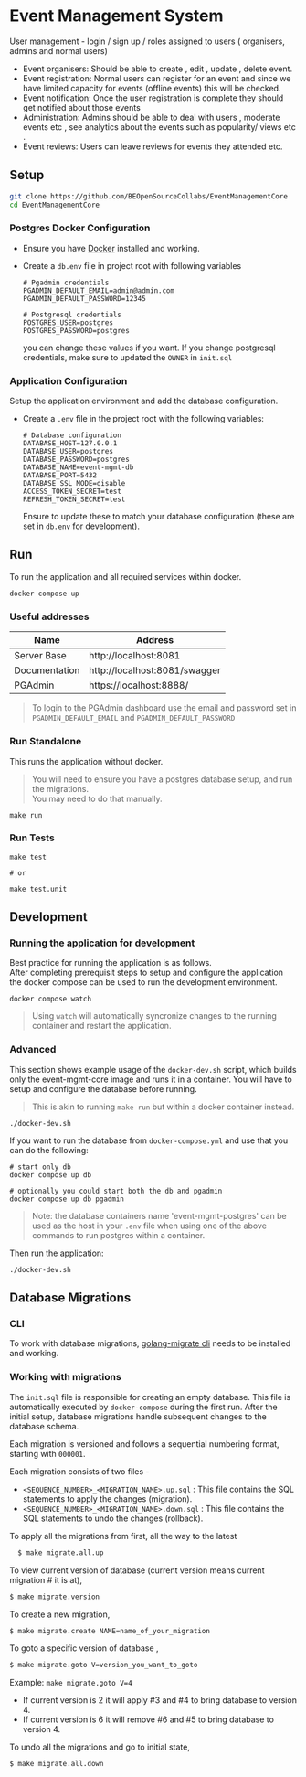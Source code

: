 # Event Management System

User management - login / sign up / roles assigned to users  ( organisers, admins and normal users) 

- Event organisers: Should be able to create , edit , update , delete event. 
- Event registration: Normal users can register for an event and since we have limited capacity for events (offline events) this will be checked. 
- Event notification: Once the user registration is complete they should get notified about those events 
- Administration: Admins should be able to deal with users , moderate events etc , see analytics about the events such as popularity/ views etc .
- Event reviews: Users can leave reviews for events they attended etc.

## Setup

```bash
git clone https://github.com/BEOpenSourceCollabs/EventManagementCore
cd EventManagementCore
```

### Postgres Docker Configuration

- Ensure you have [Docker](https://www.docker.com/products/docker-desktop/) installed and working.
- Create a `db.env` file in project root with following variables

    ```text
    # Pgadmin credentials
    PGADMIN_DEFAULT_EMAIL=admin@admin.com
    PGADMIN_DEFAULT_PASSWORD=12345

    # Postgresql credentials
    POSTGRES_USER=postgres
    POSTGRES_PASSWORD=postgres
    ```
  you can change these values if you want. If you change postgresql credentials, make sure to updated the `OWNER` in `init.sql`

### Application Configuration

Setup the application environment and add the database configuration.

- Create a `.env` file in the project root with the following variables:

  ```text
  # Database configuration
  DATABASE_HOST=127.0.0.1
  DATABASE_USER=postgres
  DATABASE_PASSWORD=postgres
  DATABASE_NAME=event-mgmt-db
  DATABASE_PORT=5432
  DATABASE_SSL_MODE=disable
  ACCESS_TOKEN_SECRET=test
  REFRESH_TOKEN_SECRET=test
  ```
  Ensure to update these to match your database configuration (these are set in `db.env` for development).

## Run

To run the application and all required services within docker.

```shell
docker compose up
```

### Useful addresses

| Name | Address |
|------|---------|
| Server Base   | http://localhost:8081         |
| Documentation | http://localhost:8081/swagger |
| PGAdmin       | https://localhost:8888/       |

> To login to the PGAdmin dashboard use the email and password set in `PGADMIN_DEFAULT_EMAIL` and `PGADMIN_DEFAULT_PASSWORD` 

### Run Standalone

This runs the application without docker.
> You will need to ensure you have a postgres database setup, and run the migrations.   
> You may need to do that manually. 

```shell
make run
```

### Run Tests

```shell
make test

# or 

make test.unit
```

## Development

### Running the application for development

Best practice for running the application is as follows.  
After completing prerequisit steps to setup and configure the application the docker compose can be used to run the development environment.

```shell
docker compose watch
```

> Using `watch` will automatically syncronize changes to the running container and restart the application.

### Advanced

This section shows example usage of the `docker-dev.sh` script, which builds only the event-mgmt-core image and runs it in a container. You will have to setup and configure the database before running.

> This is akin to running `make run` but within a docker container instead.

  ```shell
  ./docker-dev.sh
  ```

If you want to run the database from `docker-compose.yml` and use that you can do the following:

  ```shell
  # start only db
  docker compose up db

  # optionally you could start both the db and pgadmin
  docker compose up db pgadmin
  ```

  > Note: the database containers name 'event-mgmt-postgres' can be used as the host in your `.env` file when using one of the above commands to run postgres within a container.

Then run the application:

  ```shell
  ./docker-dev.sh
  ```

## Database Migrations

### CLI
To work with database migrations,  [golang-migrate cli](https://pkg.go.dev/github.com/golang-migrate/migrate/v4/cmd/migrate#section-readme) needs to be installed and working. 


### Working with migrations 

The `init.sql` file is responsible for creating an empty database. This file is automatically executed by `docker-compose` during the first run. After the initial setup, database migrations handle subsequent changes to the database schema.

Each migration is versioned and follows a sequential numbering format, starting with `000001`.

Each migration consists of two files - 
* `<SEQUENCE_NUMBER>_<MIGRATION_NAME>.up.sql` : This file contains the SQL statements to apply the changes (migration).
* `<SEQUENCE_NUMBER>_<MIGRATION_NAME>.down.sql` : This file contains the SQL statements to undo the changes (rollback).

To apply all the migrations from first, all the way to the latest

  ```bash
    $ make migrate.all.up
  ```
To view current version of database (current version means current migration # it is at), 
  
  ```bash
  $ make migrate.version
  ```
To create a new migration, 

  ```bash
  $ make migrate.create NAME=name_of_your_migration
  ```
To goto a specific version of database , 
  
  ```bash
  $ make migrate.goto V=version_you_want_to_goto
  ```
   Example: `make migrate.goto V=4`
   - If current version is 2 it will apply #3 and #4 to bring database to version 4.
   - If current version is 6 it will remove #6 and #5 to bring database to version 4.

To undo all the migrations and go to initial state, 

  ```bash
  $ make migrate.all.down
  ```
